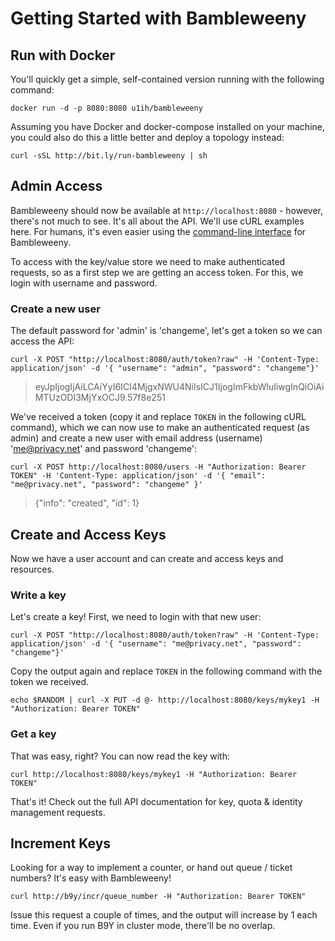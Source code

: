 # Getting Started with Bambleweeny

## Run with Docker

You'll quickly get a simple, self-contained version running with the following command:

`docker run -d -p 8080:8080 u1ih/bambleweeny`

Assuming you have Docker and docker-compose installed on your machine, you could also do this a little better and deploy a topology instead:

`curl -sSL http://bit.ly/run-bambleweeny | sh`

## Admin Access

Bambleweeny should now be available at `http://localhost:8080` - however, there's not much to see. It's all about the API. We'll use cURL examples here. For humans, it's even easier using the [command-line interface](https://github.com/u1i/bambleweeny/tree/master/b9y-cli-package) for Bambleweeny.

To access with the key/value store we need to make authenticated requests, so as a first step we are getting an access token. For this, we login with username and password.

### Create a new user

The default password for 'admin' is 'changeme', let's get a token so we can access the API:

`curl -X POST "http://localhost:8080/auth/token?raw" -H 'Content-Type: application/json' -d '{ "username": "admin", "password": "changeme"}'`

> eyJpIjogIjAiLCAiYyI6ICI4MjgxNWU4NiIsICJ1IjogImFkbWluIiwgInQiOiAiMTUzODI3MjYxOCJ9.57f8e251

We've received a token (copy it and replace `TOKEN` in the following cURL command), which we can now use to make an authenticated request (as admin) and create a new user with email address (username) 'me@privacy.net' and password 'changeme':

`curl -X POST http://localhost:8080/users -H "Authorization: Bearer TOKEN" -H 'Content-Type: application/json' -d '{ "email": "me@privacy.net", "password": "changeme" }'`

> {"info": "created", "id": 1}

## Create and Access Keys

Now we have a user account and can create and access keys and resources.

### Write a key
Let's create a key! First, we need to login with that new user:

`curl -X POST "http://localhost:8080/auth/token?raw" -H 'Content-Type: application/json' -d '{ "username": "me@privacy.net", "password": "changeme"}'`

Copy the output again and replace `TOKEN` in the following command with the token we received.

`echo $RANDOM | curl -X PUT -d @- http://localhost:8080/keys/mykey1 -H "Authorization: Bearer TOKEN"`

### Get a key

That was easy, right? You can now read the key with:

`curl http://localhost:8080/keys/mykey1 -H "Authorization: Bearer TOKEN"`

That's it! Check out the full API documentation for key, quota & identity management requests.

## Increment Keys

Looking for a way to implement a counter, or hand out queue / ticket numbers? It's easy with Bambleweeny!

`curl http://b9y/incr/queue_number -H "Authorization: Bearer TOKEN"`

Issue this request a couple of times, and the output will increase by 1 each time. Even if you run B9Y in cluster mode, there'll be no overlap.



